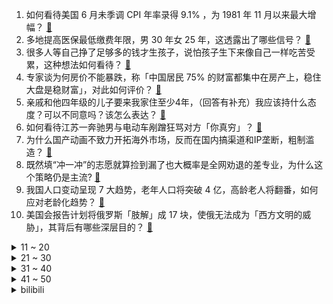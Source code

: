 1. 如何看待美国 6 月未季调 CPI 年率录得 9.1% ，为 1981 年 11 月以来最大增幅？ [:link:](https://www.zhihu.com/question/543122873)
2. 多地提高医保最低缴费年限，男 30 年女 25 年，这透露出了哪些信号？ [:link:](https://www.zhihu.com/question/542824861)
3. 很多人等自己挣了足够多的钱才生孩子，说怕孩子生下来像自己一样吃苦受累，这种想法如何看待？ [:link:](https://www.zhihu.com/question/542953930)
4. 专家谈为何房价不能暴跌，称「中国居民 75% 的财富都集中在房产上，稳住大盘是稳财富」，对此如何评价？ [:link:](https://www.zhihu.com/question/542921427)
5. 亲戚和他四年级的儿子要来我家住至少4年，（回答有补充）我应该持什么态度？可以不同意吗？该怎么表达？ [:link:](https://www.zhihu.com/question/543010711)
6. 如何看待江苏一奔驰男与电动车剐蹭狂骂对方「你真穷」？ [:link:](https://www.zhihu.com/question/543053926)
7. 为什么国产动画不致力开拓海外市场，反而在国内搞渠道和IP垄断，粗制滥造？ [:link:](https://www.zhihu.com/question/541711015)
8. 既然填“冲一冲”的志愿就算捡到漏了也大概率是全网劝退的差专业，为什么这个策略仍是主流? [:link:](https://www.zhihu.com/question/539354459)
9. 我国人口变动呈现 7 大趋势，老年人口将突破 4 亿，高龄老人将翻番，如何应对老龄化趋势？ [:link:](https://www.zhihu.com/question/543019123)
10. 美国会报告计划将俄罗斯「肢解」成 17 块，使俄无法成为「西方文明的威胁」，其背后有哪些深层目的？ [:link:](https://www.zhihu.com/question/543066539)
<details>
<summary>11 ~ 20</summary>

11. 如何看待朝鲜承认顿涅茨克和卢甘斯克独立? [:link:](https://www.zhihu.com/question/543137519)
12. 七月了，请问 2022 的应届生们都找到工作了吗？ [:link:](https://www.zhihu.com/question/541275091)
13. 把路面的井盖修成和路面平齐难度很大吗？ [:link:](https://www.zhihu.com/question/542609651)
14. 恒丰银行称网传恒丰银行也破产在即的言论严重不实，该企业目前经营情况如何？ [:link:](https://www.zhihu.com/question/543097278)
15. 如何看待 00 后李悦文博士毕业受聘南京大学副研究员？ [:link:](https://www.zhihu.com/question/542964114)
16. 斯里兰卡总理宣布实施国家紧急状态，总统已经离境，当地局势如何？ [:link:](https://www.zhihu.com/question/543068617)
17. 在大城市月薪 1 万，在老家月薪 4000，你怎么选？ [:link:](https://www.zhihu.com/question/543035568)
18. 上海气温追平有气象记录（1873 年）以来最高纪录，达到 40.9℃，为什么今年上海会这么热？ [:link:](https://www.zhihu.com/question/543073966)
19. 为什么《倩女幽魂》中女鬼搞业务的对象都是书生呢？难道像武松这样的壮汉不行吗? [:link:](https://www.zhihu.com/question/542064596)
20. 美国海军称全球规模最大的环太军演「不针对中国」却「聚焦于保卫台湾」，如何评价美军的这种矛盾表态？ [:link:](https://www.zhihu.com/question/543068748)
</details>
<details>
<summary>21 ~ 30</summary>

21. 如何与地位比你高的人搞好关系？ [:link:](https://www.zhihu.com/question/31507757)
22. 玩命学习是种怎样的体验？ [:link:](https://www.zhihu.com/question/35378591)
23. 如何看待网传心脑血管慢病研讨会上出现钢管舞表演，某参会人员称「表演在餐厅，没什么问题」？ [:link:](https://www.zhihu.com/question/542850609)
24. 如何看待韩国女主播玩《英雄联盟》被恶意击杀 121 次，并遭举报封号？ [:link:](https://www.zhihu.com/question/542731467)
25. 如何看待乌克兰任命 25 岁的安娜·谢尔盖耶娃为乌克兰欧洲一体化事务的副部长？她能否胜任该职位？ [:link:](https://www.zhihu.com/question/542841758)
26. 成都2022.7.12号二批次土拍第一天上午就5宗熔断摇号，是否说明成都未来两三年房价是不会再跌了? [:link:](https://www.zhihu.com/question/542859060)
27. 有哪部影视剧其实很烂，愣是靠着演员的演技成为经典？ [:link:](https://www.zhihu.com/question/505604984)
28. 尹天仇最后仍然是个小人物，但为什么《喜剧之王》片名要叫“喜剧之王”？ [:link:](https://www.zhihu.com/question/277279975)
29. 央行谈河南村镇银行事件，绝大部分中小银行的央行评级均处于安全边界内，意味着什么？ [:link:](https://www.zhihu.com/question/543082040)
30. 住青旅的时候，男女混住是一种什么样的体验？ [:link:](https://www.zhihu.com/question/65728703)
</details>
<details>
<summary>31 ~ 40</summary>

31. 《射雕英雄传》中郭靖见到师父惨死，真的对黄蓉动了杀心吗？ [:link:](https://www.zhihu.com/question/57455320)
32. 7 月 13 日 0-12 时，广东珠海市新增阳性感染者 27 例，目前当地疫情情况如何？ [:link:](https://www.zhihu.com/question/543007511)
33. 《战争雷霆》明明很好玩，可是我推荐给身边的人都说不好玩太难了为什么？ [:link:](https://www.zhihu.com/question/516892031)
34. 你觉得吴磊赵露思的《星汉灿烂》好看吗？ [:link:](https://www.zhihu.com/question/542030055)
35. 如何从小到大保护好牙齿？ [:link:](https://www.zhihu.com/question/20632901)
36. 《圣斗士星矢》中有哪些冷知识？ [:link:](https://www.zhihu.com/question/408112814)
37. 有哪些小众且惊艳诗词? [:link:](https://www.zhihu.com/question/532105064)
38. 研一第一次组会报告，导师说感觉我什么都不懂，不知道怎么培养我，我该怎么办？ [:link:](https://www.zhihu.com/question/501944863)
39. 请问先学C++后面学Python和SQL会学得更快更好吗? [:link:](https://www.zhihu.com/question/539539192)
40. 「躲在上海虹桥卫生间」的新冠康复者已找到工作，称「希望新冠康复者求职不再被歧视」，这带给我们哪些思考？ [:link:](https://www.zhihu.com/question/542900227)
</details>
<details>
<summary>41 ~ 50</summary>

41. 暑假打算带上女朋友去广州玩四五天，都有哪些攻略？ [:link:](https://www.zhihu.com/question/525297624)
42. 白宫预计 6 月通胀处高位，美元徘徊二十年高位，美股尾盘跳水，纳指跌近 1%，美国还面临哪些经济问题？ [:link:](https://www.zhihu.com/question/543004546)
43. 高考完想去西藏，有什么旅行建议和注意事项？ [:link:](https://www.zhihu.com/question/530354008)
44. 男子不满长期 996 加班恶意划车，警方表示该男子已被刑拘，他的行为触犯了哪些法律？ [:link:](https://www.zhihu.com/question/543042536)
45. 辽宁葫芦岛称「公立医院受疫情影响债务急剧上升，财政紧张难补偿」，目前财政情况如何？如何减轻医院压力？ [:link:](https://www.zhihu.com/question/543031626)
46. 解放军监视下美舰火炮雷达都处起始位置，对此外交部回应敦促美方停止在南海挑事生非，有哪些信息值得关注？ [:link:](https://www.zhihu.com/question/543047395)
47. 美前国家安全顾问承认「曾帮助策划外国政变」，如何评价这一「极不寻常」的言论？美国是否曾推动他国政变？ [:link:](https://www.zhihu.com/question/543057446)
48. 网传上海航班全部取消，机场回复为「假消息」，真实情况如何？全国进入暑运旺季，各地航班恢复情况如何？ [:link:](https://www.zhihu.com/question/543040171)
49. 辽宁葫芦岛化工厂异味扰民，涉危废和化工企业，目前当地的调查工作进展如何？ [:link:](https://www.zhihu.com/question/542878215)
50. 为什么不用太阳能电池把城市覆盖起来呢？ [:link:](https://www.zhihu.com/question/542902361)
</details><details>
<summary>bilibili</summary>

1. 《原神·提瓦特篇》幕间PV-「冬夜愚戏」 [:link:](//www.bilibili.com/video/BV1mB4y1e7Lh)
2. 这次不用绑架小猫，直接楼下捡了一个品种猫 [:link:](//www.bilibili.com/video/BV11V4y1n7xY)
3. 坤 坤 大 战 三 浦 [:link:](//www.bilibili.com/video/BV1p94y197jR)
4. 教你一个坏招 但起码有用 [:link:](//www.bilibili.com/video/BV1xN4y1u7Vf)
5. 泰国巨型皮皮虾好吃干净又卫生 [:link:](//www.bilibili.com/video/BV1fa411D7U6)
6. 雨林故事，建议握紧手机后食用！ [:link:](//www.bilibili.com/video/BV1D34y1n7Bw)
7. 我承认我很急！我急着去至冬开会！！ [:link:](//www.bilibili.com/video/BV1qf4y1d7NK)
8. 把一整只鸡肉全拆光，只啃骨头也贼香！ [:link:](//www.bilibili.com/video/BV1at4y1b7V7)
9. 《第1829-1830个星星小人》爷爷的猫和狗 [:link:](//www.bilibili.com/video/BV1FB4y1v7vj)
10. 你们愚人众长那么好看干什么，我真的没钱啦 [:link:](//www.bilibili.com/video/BV1cN4y1u7Vs)
<details>
<summary>11 ~ 20</summary>

11. 【全程高能】《最伟大的郎朗上头》？！太离谱了！ [:link:](//www.bilibili.com/video/BV1CT411g7YH)
12. 当高考生帮英国高中生写数学 [:link:](//www.bilibili.com/video/BV1j94y197Ww)
13. 你知道为什么市面上购买不到军用压缩饼干吗？ [:link:](//www.bilibili.com/video/BV1L94y197m7)
14. 《灰色轨迹》+《大地》-beyond [:link:](//www.bilibili.com/video/BV1HW4y1S7cz)
15. ⚡领 导 讲 话⚡ [:link:](//www.bilibili.com/video/BV1La41197wZ)
16. 【原神】提瓦特篇·幕间PV-「众愚吃席」「冬夜愚戏」 [:link:](//www.bilibili.com/video/BV1mT411g7kN)
17. 【原神配音】米哈游不会写的台词，我来写！ [:link:](//www.bilibili.com/video/BV1et4y1b7wq)
18. [搬运自油管] SilverTatsu 俄语配音版 幕间PV-「冬夜愚戏」 [:link:](//www.bilibili.com/video/BV1AT411J71L)
19. 答应你们的亲子鉴定来了 [:link:](//www.bilibili.com/video/BV14r4y1E7Ux)
20. 每多一个人知道这个炸鸡粉，世上就少一家炸鸡店！ [:link:](//www.bilibili.com/video/BV1oB4y1e7xr)
</details>
<details>
<summary>21 ~ 30</summary>

21. 《小陈总之b站十万奖牌开箱》 [:link:](//www.bilibili.com/video/BV1ES4y1J7UX)
22. 柯基的“断尾“，应该禁止了！ [:link:](//www.bilibili.com/video/BV1F34y1W7VM)
23. （国风cos贵妃）～偶遇(cos美国队长) [:link:](//www.bilibili.com/video/BV18r4y1u7zJ)
24. 99%的学生不知道，打破信息差便超越了大部分人！请收藏好这些学生时代信息渠道 [:link:](//www.bilibili.com/video/BV1UU4y1q7NC)
25. 全新射击手游《暗区突围》今日上线，同名CG全球首发！ [:link:](//www.bilibili.com/video/BV1fY4y1j7cT)
26. 《原神》幕间PV-「原声大碟」 [:link:](//www.bilibili.com/video/BV1PW4y1S7zC)
27. 【电工版】《危险派对》粒粒编舞翻跳，高压危险！！高压危险！！ [:link:](//www.bilibili.com/video/BV1ur4y1E7H8)
28. 我 真 可 爱 [:link:](//www.bilibili.com/video/BV13W4y1S7Sx)
29. 主人，原谅我的失控 [:link:](//www.bilibili.com/video/BV1wa411Q7N6)
30. “我也不知道什么是爱，就是那段时间和你在一起都会偷偷的笑。” [:link:](//www.bilibili.com/video/BV1rB4y1h7N1)
</details>
<details>
<summary>31 ~ 40</summary>

31. 捡了只保护动物 [:link:](//www.bilibili.com/video/BV1394y1974U)
32. 我在地心深处，看到了永生难忘的一幕… [:link:](//www.bilibili.com/video/BV1jr4y1E7zw)
33. 【鉴定热门】男孩子的智力和父亲没有一点关系？蟑螂没了头还能活7天？ [:link:](//www.bilibili.com/video/BV1994y1X7Ya)
34. 这个游戏出现在21世纪还是太早了 [:link:](//www.bilibili.com/video/BV1cW4y1m7Du)
35. “穿山甲炖鸡汤？不，这次是挑战煮螺蛳粉！” [:link:](//www.bilibili.com/video/BV1Ye4y1R7eS)
36. 【洛天依原创曲】光与影的对白【2022官方生贺曲】 [:link:](//www.bilibili.com/video/BV1dZ4y1Y7bt)
37. 村民们该多思念她啊，才会驱车几个小时，就为了去看看扮演她的演员长得像不像她！ [:link:](//www.bilibili.com/video/BV1DZ4y1Y7vg)
38. 至此，十一位愚人众执行官全部登场 [:link:](//www.bilibili.com/video/BV1cG411s7ak)
39. 手绘226张！哇酷哇酷 [:link:](//www.bilibili.com/video/BV18a411n7AY)
40. 360s 趁  晚上人少 [:link:](//www.bilibili.com/video/BV1RT411E7mF)
</details>
<details>
<summary>41 ~ 50</summary>

41. ⚡️离谱！华语乐坛《最伟大的作品》！⚡️ [:link:](//www.bilibili.com/video/BV1hT411g7po)
42. （爆汁鸡翅虾滑）一道厨房小白不能错过的美食！ [:link:](//www.bilibili.com/video/BV13Y4y1779K)
43. 老奶奶送完雪糕，潇洒一脚油门离去 [:link:](//www.bilibili.com/video/BV13W4y1S7UQ)
44. 【原神】旅行者，没想到你这么受欢迎？ [:link:](//www.bilibili.com/video/BV1Lr4y1E7Ga)
45. 最 伟 大 的 歌 姬 [:link:](//www.bilibili.com/video/BV1Xf4y1d7hA)
46. 至 冬 美 学 ~ [:link:](//www.bilibili.com/video/BV1DS4y1E7yZ)
47. 【最伟大的作品】音画同步率高达99.99999% [:link:](//www.bilibili.com/video/BV1DZ4y1a7fD)
48. 谋 权 篡 位（番外篇①） [:link:](//www.bilibili.com/video/BV1aG411W7zm)
49. 【才浅X范十三】剑客与铸剑师终极联动！燃烧的心灵！浪漫的青春！ [:link:](//www.bilibili.com/video/BV1HN4y1M7Lg)
50. 守规矩的人最受欺负 [:link:](//www.bilibili.com/video/BV173411c754)
</details>
<details>
<summary>51 ~ 60</summary>

51. 钟离与富人必有一战？博士“亵渎”前代草神？愚人众冬夜愚戏pv考据鉴赏（原神文化考据19） [:link:](//www.bilibili.com/video/BV1DV4y1n7T6)
52. 我不小心闯到了异世界！！ [:link:](//www.bilibili.com/video/BV1cV4y1H7xr)
53. 网友们送的东西有点太夸张了吧……小孩子用不上吧？ [:link:](//www.bilibili.com/video/BV1iV4y1n7q6)
54. 【荒野大镖客2】我的亚瑟比任何人都需救赎（第六期） [:link:](//www.bilibili.com/video/BV1aZ4y1Y7Tf)
55. 我的世界大佬级主播离世....我希望你们知道他... [:link:](//www.bilibili.com/video/BV14B4y1e7gg)
56. 距2023年春节还剩下194天啦，今天带来的作品是《三姑六婆计算器》让您从此在亲戚面前不再尴尬 [:link:](//www.bilibili.com/video/BV1Mt4y147oL)
57. 俄语配音版 幕间PV-「冬夜愚戏」A Winter Night's Lazz 原神 (РУССКАЯ ОЗВУЧКА СНЕЖНОЙ) [:link:](//www.bilibili.com/video/BV1nW4y1S7Ro)
58. 鸡 腿 天 花 板 [:link:](//www.bilibili.com/video/BV1ue4y1R7ux)
59. 【百代成史】华夏五千年，是历史也是现在丨《百战成诗》填翻 [:link:](//www.bilibili.com/video/BV16e4y1R7Gc)
60. 扬子鳄：555，今天的田螺好硬…… [:link:](//www.bilibili.com/video/BV15S4y1J7iF)
</details>
<details>
<summary>61 ~ 70</summary>

61. 有语文课代表知道正确答案吗？ [:link:](//www.bilibili.com/video/BV1aY4y1J7wk)
62. 【翻唱】树叶 - 我不配 [:link:](//www.bilibili.com/video/BV1yB4y1h7Sw)
63. 泰国美食：泰印首吃碰面干净卫生啊蕾玛巨型皮皮虾来上来上 [:link:](//www.bilibili.com/video/BV13S4y1J7Va)
64. 鲁采 厨子探店¥1？24 [:link:](//www.bilibili.com/video/BV1EW4y1S7GU)
65. 送完外卖后，他突然走进了派出所… [:link:](//www.bilibili.com/video/BV1F34y1H71t)
66. 请 爱 护 天 津 耗 子 [:link:](//www.bilibili.com/video/BV1PY4y177d1)
67. 如何在1000米外蹭邻居家WiFi？ [:link:](//www.bilibili.com/video/BV1Pe4y1R7zK)
68. 教你得到一杯满怒气柠檬茶 [:link:](//www.bilibili.com/video/BV1W94y197E4)
69. 说起来你可能不信，两条腿的残疾狗游泳都比我游的好！ [:link:](//www.bilibili.com/video/BV1QB4y1h7n3)
70. 《招生减章2022》 [:link:](//www.bilibili.com/video/BV1ua411Q7ac)
</details>
<details>
<summary>71 ~ 80</summary>

71. 我的猫丢了，流浪猫叼着我的手，带我成功找回我的猫 [:link:](//www.bilibili.com/video/BV1fS4y1E7Do)
72. 当所有空岛被放大化100倍!!一个铁矿等于几千个铁？ 我的世界 [:link:](//www.bilibili.com/video/BV1nr4y1E7AQ)
73. 【许嵩】X【天谕手游】盟友主题曲《天知道》 [:link:](//www.bilibili.com/video/BV1Wr4y1E7wR)
74. 【翻唱】Shadow of the Sun - Max Elto [:link:](//www.bilibili.com/video/BV1ZG411W7qg)
75. 眼 睛 大 也 不 错 [:link:](//www.bilibili.com/video/BV1P3411c7hh)
76. 我结婚啦 [:link:](//www.bilibili.com/video/BV13V4y1H7R4)
77. 非遗织造技艺夏布制作过程，（全集） [:link:](//www.bilibili.com/video/BV1ja411n79q)
78. 雪 王 摇 摇 乐 [:link:](//www.bilibili.com/video/BV1mv4y1T7cD)
79. 【时代少年团】《小炸的暑假生活》08.天马行空的配字 [:link:](//www.bilibili.com/video/BV14N4y1u7Cc)
80. oops，劲儿使大了 [:link:](//www.bilibili.com/video/BV1ja411n7Fz)
</details>
<details>
<summary>81 ~ 90</summary>

81. “一波操作征服你的三连” [:link:](//www.bilibili.com/video/BV1tN4y1u7vD)
82. 【沙雕说唱】听说rapper从来不听周杰伦，更不会听《最伟大的作品》，更不会翻唱周杰伦经典歌曲串烧 [:link:](//www.bilibili.com/video/BV1at4y1b7Rj)
83. 【俄罗斯街拍P11】眼神即是故事 | Semkavkvadrate [:link:](//www.bilibili.com/video/BV1HV4y1n74a)
84. 把智商开发到极致，这才是MC的真正玩法！ [:link:](//www.bilibili.com/video/BV1iN4y1u7ga)
85. 素颜怎么了？我不照样气场全开？？ [:link:](//www.bilibili.com/video/BV1at4y1b7pA)
86. 900年历史的小吃，竟然叫这个名字？太绝了吧！ [:link:](//www.bilibili.com/video/BV1MV4y1H7YH)
87. 边城 [:link:](//www.bilibili.com/video/BV1FB4y1v7ju)
88. 老爸的自信，其实来源于老妈对他的爱。 [:link:](//www.bilibili.com/video/BV16N4y1M7ND)
89. 可能随手一扔，就是“我们”的一生。 [:link:](//www.bilibili.com/video/BV1KS4y1H7Tp)
90. 今儿奖励自己一顿拉斯维加斯的正宗美式烧烤！减肥配汉堡，快乐少不了！ [:link:](//www.bilibili.com/video/BV1j34y1H7pV)
</details>
<details>
<summary>91 ~ 100</summary>

91. 几百万网友，送我和奶奶上央视啦！ [:link:](//www.bilibili.com/video/BV1AY4y177dz)
92. 大堂经理走路加跺脚教学技术分解 [:link:](//www.bilibili.com/video/BV1tg411f7Pw)
93. 第二回：面果工匠显神通毫无保留，义父侯师开眼界赞不绝口 [:link:](//www.bilibili.com/video/BV1CW4y1U7hx)
94. 暑假悄悄搞定高考3500词, 然后惊艳所有人! (附讲义下载) [:link:](//www.bilibili.com/video/BV1DS4y1E7mu)
95. 整蛊！假装在酒店里洗澡结果突然出现在女友面前…她一看猫眼人傻了！ [:link:](//www.bilibili.com/video/BV1RY4y177re)
96. 李信：貂蝉走对抗路，还带了个辅助！ [:link:](//www.bilibili.com/video/BV1DU4y1q72G)
97. 《他很菜 但他好有礼貌》 [:link:](//www.bilibili.com/video/BV1DV4y1n7xU)
98. 当我和我的闺蜜约饭时 [:link:](//www.bilibili.com/video/BV1bf4y1o7RJ)
99. 实现火龙果自由真的是太快乐了！ [:link:](//www.bilibili.com/video/BV1MG411s7Pq)
100. 萧敬腾光临LiveCourt！感谢篮球，让我们走在一起！ [:link:](//www.bilibili.com/video/BV1MN4y1u7dp)
</details></details>